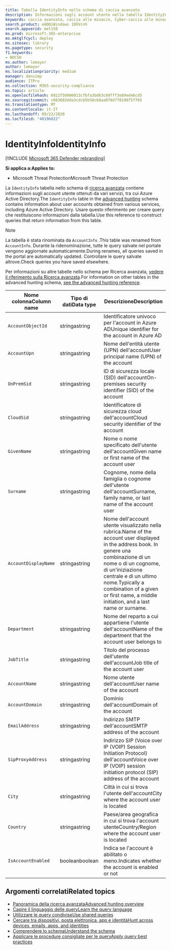 ```yaml
---
title: Tabella IdentityInfo nello schema di caccia avanzato
description: Informazioni sugli account utente nella tabella IdentityInfo dello schema di caccia avanzato
keywords: caccia avanzata, caccia alle minacce, Cyber-caccia alle minacce, Microsoft Threat Protection, Microsoft 365, MTP, M365, ricerca, query, telemetria, riferimento allo schema, kusto, tabella, colonna, tipo di dati, descrizione, AccountInfo, IdentityInfo, account
search.product: eADQiWindows 10XVcnh
search.appverid: met150
ms.prod: microsoft-365-enterprise
ms.mktglfcycl: deploy
ms.sitesec: library
ms.pagetype: security
f1.keywords:
- NOCSH
ms.author: lomayor
author: lomayor
ms.localizationpriority: medium
manager: dansimp
audience: ITPro
ms.collection: M365-security-compliance
ms.topic: article
ms.openlocfilehash: 6922f50906013cfbfa3bd63c69fff3e89ed46cd5
ms.sourcegitcommit: c083602dda3cdcb5b58cb8aa070d77019075f765
ms.translationtype: MT
ms.contentlocale: it-IT
ms.lasthandoff: 09/22/2020
ms.locfileid: "48196822"
---
```

# <a name="identityinfo"></a><span data-ttu-id="568b0-104">IdentityInfo</span><span class="sxs-lookup"><span data-stu-id="568b0-104">IdentityInfo</span></span>

[!INCLUDE [Microsoft 365 Defender rebranding](../includes/microsoft-defender.md)]


<span data-ttu-id="568b0-105">**Si applica a:**</span><span class="sxs-lookup"><span data-stu-id="568b0-105">**Applies to:**</span></span>
- <span data-ttu-id="568b0-106">Microsoft Threat Protection</span><span class="sxs-lookup"><span data-stu-id="568b0-106">Microsoft Threat Protection</span></span>

<span data-ttu-id="568b0-107">La `IdentityInfo` tabella nello schema di [ricerca avanzata](advanced-hunting-overview.md) contiene informazioni sugli account utente ottenuti da vari servizi, tra cui Azure Active Directory.</span><span class="sxs-lookup"><span data-stu-id="568b0-107">The `IdentityInfo` table in the [advanced hunting](advanced-hunting-overview.md) schema contains information about user accounts obtained from various services, including Azure Active Directory.</span></span> <span data-ttu-id="568b0-108">Usare questo riferimento per creare query che restituiscono informazioni dalla tabella.</span><span class="sxs-lookup"><span data-stu-id="568b0-108">Use this reference to construct queries that return information from this table.</span></span>

>[!NOTE]
><span data-ttu-id="568b0-109">La tabella è stata rinominata da `AccountInfo` .</span><span class="sxs-lookup"><span data-stu-id="568b0-109">This table was renamed from `AccountInfo`.</span></span> <span data-ttu-id="568b0-110">Durante la ridenominazione, tutte le query salvate nel portale vengono aggiornate automaticamente.</span><span class="sxs-lookup"><span data-stu-id="568b0-110">During renames, all queries saved in the portal are automatically updated.</span></span> <span data-ttu-id="568b0-111">Controllare le query salvate altrove.</span><span class="sxs-lookup"><span data-stu-id="568b0-111">Check queries you have saved elsewhere.</span></span>

<span data-ttu-id="568b0-112">Per informazioni su altre tabelle nello schema per Ricerca avanzata, [vedere il riferimento sulla Ricerca avanzata](advanced-hunting-schema-tables.md).</span><span class="sxs-lookup"><span data-stu-id="568b0-112">For information on other tables in the advanced hunting schema, [see the advanced hunting reference](advanced-hunting-schema-tables.md).</span></span>

| <span data-ttu-id="568b0-113">Nome colonna</span><span class="sxs-lookup"><span data-stu-id="568b0-113">Column name</span></span> | <span data-ttu-id="568b0-114">Tipo di dati</span><span class="sxs-lookup"><span data-stu-id="568b0-114">Data type</span></span> | <span data-ttu-id="568b0-115">Descrizione</span><span class="sxs-lookup"><span data-stu-id="568b0-115">Description</span></span> |
|-------------|-----------|-------------|
| `AccountObjectId` | <span data-ttu-id="568b0-116">stringa</span><span class="sxs-lookup"><span data-stu-id="568b0-116">string</span></span> | <span data-ttu-id="568b0-117">Identificatore univoco per l'account in Azure AD</span><span class="sxs-lookup"><span data-stu-id="568b0-117">Unique identifier for the account in Azure AD</span></span> |
| `AccountUpn` | <span data-ttu-id="568b0-118">stringa</span><span class="sxs-lookup"><span data-stu-id="568b0-118">string</span></span> | <span data-ttu-id="568b0-119">Nome dell'entità utente (UPN) dell'account</span><span class="sxs-lookup"><span data-stu-id="568b0-119">User principal name (UPN) of the account</span></span> |
| `OnPremSid` | <span data-ttu-id="568b0-120">stringa</span><span class="sxs-lookup"><span data-stu-id="568b0-120">string</span></span> | <span data-ttu-id="568b0-121">ID di sicurezza locale (SID) dell'account</span><span class="sxs-lookup"><span data-stu-id="568b0-121">On-premises security identifier (SID) of the account</span></span> |
| `CloudSid` | <span data-ttu-id="568b0-122">stringa</span><span class="sxs-lookup"><span data-stu-id="568b0-122">string</span></span> | <span data-ttu-id="568b0-123">Identificatore di sicurezza cloud dell'account</span><span class="sxs-lookup"><span data-stu-id="568b0-123">Cloud security identifier of the account</span></span> |
| `GivenName` | <span data-ttu-id="568b0-124">stringa</span><span class="sxs-lookup"><span data-stu-id="568b0-124">string</span></span> | <span data-ttu-id="568b0-125">Nome o nome specificato dell'utente dell'account</span><span class="sxs-lookup"><span data-stu-id="568b0-125">Given name or first name of the account user</span></span> |
| `Surname` | <span data-ttu-id="568b0-126">stringa</span><span class="sxs-lookup"><span data-stu-id="568b0-126">string</span></span> | <span data-ttu-id="568b0-127">Cognome, nome della famiglia o cognome dell'utente dell'account</span><span class="sxs-lookup"><span data-stu-id="568b0-127">Surname, family name, or last name of the account user</span></span> |
| `AccountDisplayName` | <span data-ttu-id="568b0-128">stringa</span><span class="sxs-lookup"><span data-stu-id="568b0-128">string</span></span> | <span data-ttu-id="568b0-129">Nome dell'account utente visualizzato nella rubrica.</span><span class="sxs-lookup"><span data-stu-id="568b0-129">Name of the account user displayed in the address book.</span></span> <span data-ttu-id="568b0-130">In genere una combinazione di un nome o di un cognome, di un'iniziazione centrale e di un ultimo nome.</span><span class="sxs-lookup"><span data-stu-id="568b0-130">Typically a combination of a given or first name, a middle initiation, and a last name or surname.</span></span> |
| `Department` | <span data-ttu-id="568b0-131">stringa</span><span class="sxs-lookup"><span data-stu-id="568b0-131">string</span></span> | <span data-ttu-id="568b0-132">Nome del reparto a cui appartiene l'utente dell'account</span><span class="sxs-lookup"><span data-stu-id="568b0-132">Name of the department that the account user belongs to</span></span> |
| `JobTitle` | <span data-ttu-id="568b0-133">stringa</span><span class="sxs-lookup"><span data-stu-id="568b0-133">string</span></span> | <span data-ttu-id="568b0-134">Titolo del processo dell'utente dell'account</span><span class="sxs-lookup"><span data-stu-id="568b0-134">Job title of the account user</span></span> |
| `AccountName` | <span data-ttu-id="568b0-135">stringa</span><span class="sxs-lookup"><span data-stu-id="568b0-135">string</span></span> | <span data-ttu-id="568b0-136">Nome utente dell'account</span><span class="sxs-lookup"><span data-stu-id="568b0-136">User name of the account</span></span> |
| `AccountDomain` | <span data-ttu-id="568b0-137">stringa</span><span class="sxs-lookup"><span data-stu-id="568b0-137">string</span></span> | <span data-ttu-id="568b0-138">Dominio dell'account</span><span class="sxs-lookup"><span data-stu-id="568b0-138">Domain of the account</span></span> |
| `EmailAddress` | <span data-ttu-id="568b0-139">stringa</span><span class="sxs-lookup"><span data-stu-id="568b0-139">string</span></span> | <span data-ttu-id="568b0-140">Indirizzo SMTP dell'account</span><span class="sxs-lookup"><span data-stu-id="568b0-140">SMTP address of the account</span></span> |
| `SipProxyAddress` | <span data-ttu-id="568b0-141">stringa</span><span class="sxs-lookup"><span data-stu-id="568b0-141">string</span></span> | <span data-ttu-id="568b0-142">Indirizzo SIP (Voice over IP (VOIP) Session Initiation Protocol) dell'account</span><span class="sxs-lookup"><span data-stu-id="568b0-142">Voice over IP (VOIP) session initiation protocol (SIP) address of the account</span></span> |
| `City` | <span data-ttu-id="568b0-143">stringa</span><span class="sxs-lookup"><span data-stu-id="568b0-143">string</span></span> | <span data-ttu-id="568b0-144">Città in cui si trova l'utente dell'account</span><span class="sxs-lookup"><span data-stu-id="568b0-144">City where the account user is located</span></span> |
| `Country` | <span data-ttu-id="568b0-145">stringa</span><span class="sxs-lookup"><span data-stu-id="568b0-145">string</span></span> | <span data-ttu-id="568b0-146">Paese/area geografica in cui si trova l'account utente</span><span class="sxs-lookup"><span data-stu-id="568b0-146">Country/Region where the account user is located</span></span> |
| `IsAccountEnabled` | <span data-ttu-id="568b0-147">boolean</span><span class="sxs-lookup"><span data-stu-id="568b0-147">boolean</span></span> | <span data-ttu-id="568b0-148">Indica se l'account è abilitato o meno.</span><span class="sxs-lookup"><span data-stu-id="568b0-148">Indicates whether the account is enabled or not</span></span> |

## <a name="related-topics"></a><span data-ttu-id="568b0-149">Argomenti correlati</span><span class="sxs-lookup"><span data-stu-id="568b0-149">Related topics</span></span>
- [<span data-ttu-id="568b0-150">Panoramica della ricerca avanzata</span><span class="sxs-lookup"><span data-stu-id="568b0-150">Advanced hunting overview</span></span>](advanced-hunting-overview.md)
- [<span data-ttu-id="568b0-151">Capire il linguaggio delle query</span><span class="sxs-lookup"><span data-stu-id="568b0-151">Learn the query language</span></span>](advanced-hunting-query-language.md)
- [<span data-ttu-id="568b0-152">Utilizzare le query condivise</span><span class="sxs-lookup"><span data-stu-id="568b0-152">Use shared queries</span></span>](advanced-hunting-shared-queries.md)
- [<span data-ttu-id="568b0-153">Cercare tra dispositivi, posta elettronica, app e identità</span><span class="sxs-lookup"><span data-stu-id="568b0-153">Hunt across devices, emails, apps, and identities</span></span>](advanced-hunting-query-emails-devices.md)
- [<span data-ttu-id="568b0-154">Comprendere lo schema</span><span class="sxs-lookup"><span data-stu-id="568b0-154">Understand the schema</span></span>](advanced-hunting-schema-tables.md)
- [<span data-ttu-id="568b0-155">Applicare le procedure consigliate per le query</span><span class="sxs-lookup"><span data-stu-id="568b0-155">Apply query best practices</span></span>](advanced-hunting-best-practices.md)
